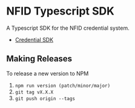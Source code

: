 # NFID Typescript SDK

A Typescript SDK for the NFID credential system.

-   [Credential SDK](packages/credentials/readme.md)

## Making Releases

To release a new version to NPM

1. `npm run version (patch/minor/major)`
2. `git tag vX.X.X`
3. `git push origin --tags`
